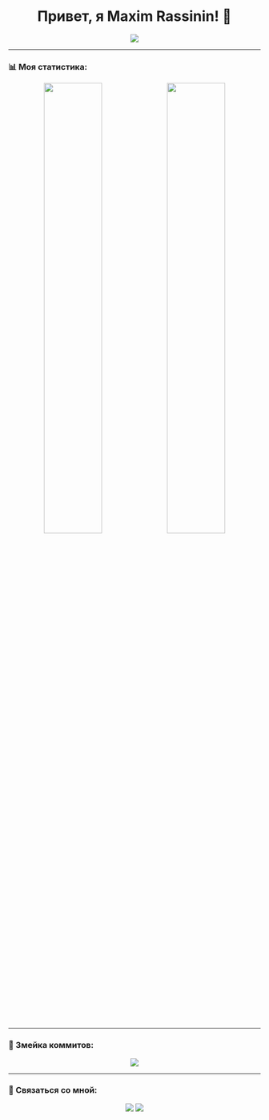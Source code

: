 <h1 align="center">Привет, я Maxim Rassinin! 👋</h1>

<p align="center">
  <img src="https://readme-typing-svg.herokuapp.com?size=22&duration=3000&color=F7A721&center=true&vCenter=true&width=600&lines=Добро+пожаловать+в+мой+профиль!;Я+разработчик%2C+люблю+кодить!;Изучаю+новые+технологии!">
</p>

---

### 📊 Моя статистика:
<p align="center">
  <img src="https://github-readme-stats.vercel.app/api?username=NeoRassinin&show_icons=true&theme=radical&hide_border=true" width="48%"/>
  <img src="https://github-readme-streak-stats.herokuapp.com/?user=NeoRassinin&theme=radical&hide_border=true" width="48%"/>
</p>



---

### 🐍 Змейка коммитов:
<p align="center">
  <img src="https://github.com/NeoRassinin/NeoRassinin/blob/output/github-contribution-grid-snake.svg">
</p>

---

### 🚀 Связаться со мной:
<p align="center">
  <a href="https://github.com/NeoRassinin"><img src="https://img.shields.io/badge/GitHub-181717?style=for-the-badge&logo=github&logoColor=white"></a>
  <a href="https://t.me/Maximgffd"><img src="https://img.shields.io/badge/Telegram-26A5E4?style=for-the-badge&logo=telegram&logoColor=white"></a>
</p>
